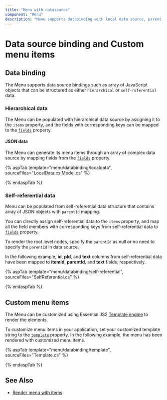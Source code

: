 ```yaml
---
title: "Menu with datasource"
component: "Menu"
description: "Menu supports databinding with local data source, parent child data, array of JSON data, and remote service with query."
---
```


# Data source binding and Custom menu items

## Data binding

The Menu supports data source bindings such as array of JavaScript objects
that can be structured as either `hierarchical` or `self-referential` data.

### Hierarchical data

The Menu can be populated with hierarchical data source by assigning it to the `items`
property, and the fields with corresponding keys can be mapped to the
[`fields`](https://help.syncfusion.com/cr/cref_files/aspnetcore-js2/Syncfusion.EJ2~Syncfusion.EJ2.Navigations.Menu~Fields.html) property.

#### JSON data

The Menu can generate its menu items through an array of complex data source by mapping fields
from the [`fields`](https://help.syncfusion.com/cr/cref_files/aspnetcore-js2/Syncfusion.EJ2~Syncfusion.EJ2.Navigations.Menu~Fields.html) property.

{% aspTab template="menu/databinding/localdata", sourceFiles="LocalData.cs,Model.cs" %}

{% endaspTab %}

### Self-referential data

Menu can be populated from self-referential data structure that contains array of JSON objects
with `parentId` mapping.

You can directly assign self-referential data to the `items`
property, and map all the field members
with corresponding keys from self-referential data to [`fields`](https://help.syncfusion.com/cr/cref_files/aspnetcore-js2/Syncfusion.EJ2~Syncfusion.EJ2.Navigations.Menu~Fields.html) property.

To render the root level nodes, specify the `parentId` as null or no need to specify the `parentId` in data source.

In the following example, **id**, **pId**, and **text** columns from self-referential data
have been mapped to **itemId**, **parentId**, and **text** fields, respectively.

{% aspTab template="menu/databinding/self-referential", sourceFiles="SelfReferential.cs" %}

{% endaspTab %}

## Custom menu items

The Menu can be customized using Essential JS2
[Template engine](https://ej2.syncfusion.com/documentation/common/template-engine.html) to render the elements.

To customize menu items in your application, set your customized template string to the
[`template`](https://help.syncfusion.com/cr/cref_files/aspnetcore-js2/Syncfusion.EJ2~Syncfusion.EJ2.Navigations.Menu~Template.html) property.
In the following example, the menu has been rendered with customized menu items.

{% aspTab template="menu/databinding/template", sourceFiles="Template.cs" %}

{% endaspTab %}

## See Also

* [Render menu with items](./getting-started#getting-started)
